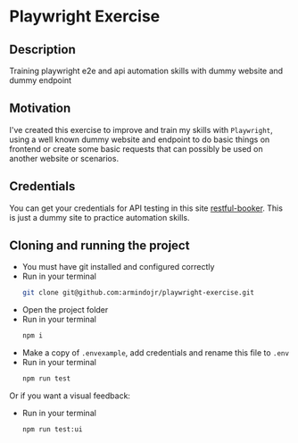 # Playwright Exercise

## Description
Training playwright e2e and api automation skills with dummy website and dummy endpoint

## Motivation
I've created this exercise to improve and train my skills with `Playwright`, using a well known dummy website and endpoint to do basic things on frontend or create some basic requests that can possibly be used on another website or scenarios.

## Credentials
You can get your credentials for API testing in this site [restful-booker](https://restful-booker.herokuapp.com/apidoc/index.html#api-Auth-CreateToken). This is just a dummy site to practice automation skills.

## Cloning and running the project
- You must have git installed and configured correctly
- Run in your terminal
    ```sh
    git clone git@github.com:armindojr/playwright-exercise.git
    ```
- Open the project folder
- Run in your terminal
    ```sh
    npm i
    ```
- Make a copy of `.envexample`, add credentials and rename this file to `.env`
- Run in your terminal
    ```sh
    npm run test
    ```

Or if you want a visual feedback:
- Run in your terminal
    ```sh
    npm run test:ui
    ```